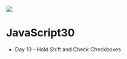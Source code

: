 ﻿![](https://javascript30.com/images/JS3-social-share.png)

# JavaScript30

* Day  10 - Hold Shift and Check Checkboxes
